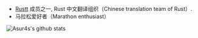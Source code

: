 
- [Rustt](https://rusttt.com) 成员之一, Rust 中文翻译组织（Chinese translation team of Rust）.
- 马拉松爱好者（Marathon enthusiast）

<img align="center" src="https://github-readme-stats-one-bice.vercel.app/api?username=asur4s&show_icons=true&role=OWNER,ORGANIZATION_MEMBER,COLLABORATOR" alt="Asur4s's github stats" />
